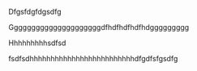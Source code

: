 Dfgsfdgfdgsdfg

Gggggggggggggggggggggdfhdfhdfhdfhdggggggggg

Hhhhhhhhhsdfsd

fsdfsdhhhhhhhhhhhhhhhhhhhhhhhhhdfgdfsfgsdfg

